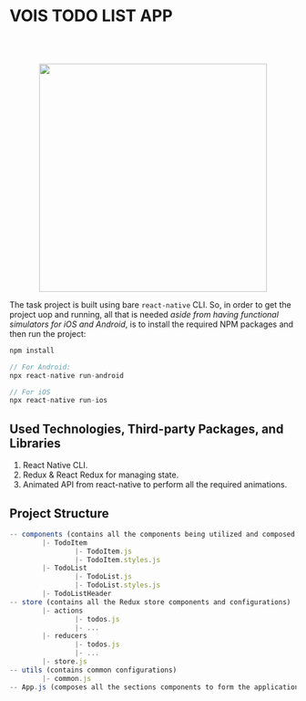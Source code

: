 # VOIS TODO LIST APP

<br />
<br />

<p align="center"> 
<img src="https://www.vodafone.com/sites/default/files/inline-images/gN08grNr8s9vipkhltm4sWWezExdQg5LwJrGY2Ma2ojTjCnvi2.png" style="width: 400px">
</p>


The task project is built using bare ```react-native``` CLI. So, in order to get the project uop and running, all that is needed _aside from having functional simulators for iOS and Android_, is to install the required NPM packages and then run the project:

```javascript
npm install

// For Android:
npx react-native run-android

// For iOS
npx react-native run-ios
```

## Used Technologies, Third-party Packages, and Libraries
1. React Native CLI.
2. Redux & React Redux for managing state.
3. Animated API from react-native to perform all the required animations.

## Project Structure
```javascript
-- components (contains all the components being utilized and composed to render the application)
        |- TodoItem
                |- TodoItem.js
                |- TodoItem.styles.js
        |- TodoList
                |- TodoList.js
                |- TodoList.styles.js
        |- TodoListHeader
-- store (contains all the Redux store components and configurations)
        |- actions
                |- todos.js
                |- ...
        |- reducers
                |- todos.js
                |- ...
        |- store.js
-- utils (contains common configurations)
        |- common.js
-- App.js (composes all the sections components to form the application and finally render it to the DOM)

```
